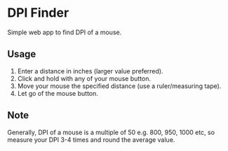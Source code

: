 # DPI Finder
Simple web app to find DPI of a mouse.

## Usage
1. Enter a distance in inches (larger value preferred).
2. Click and hold with any of your mouse button.
3. Move your mouse the specified distance (use a ruler/measuring tape).
4. Let go of the mouse button.

## Note
Generally, DPI of a mouse is a multiple of 50 e.g. 800, 950, 1000 etc, so measure your DPI 3-4 times and round the average value.
